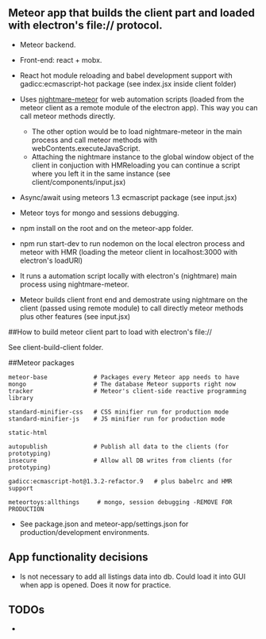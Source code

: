 ## Meteor app that builds the client part and loaded with electron's file:// protocol.


* Meteor backend.
* Front-end: react + mobx.
* React hot module reloading and babel development support with gadicc:ecmascript-hot package (see index.jsx inside client folder)
* Uses [nightmare-meteor](https://github.com/rickmed/nightmare-meteor)  for web automation scripts (loaded from the meteor client as a remote module of the electron app). This way you can call meteor methods directly.
  * The other option would be to load nightmare-meteor in the main process and call meteor methods with webContents.executeJavaScript.
  * Attaching the nightmare instance to the global window object of the client in conjuction with HMReloading you can continue a script where you left it in the same instance (see client/components/input.jsx)
* Async/await using meteors 1.3 ecmascript package (see input.jsx)
* Meteor toys for mongo and sessions debugging.

* npm install on the root and on the meteor-app folder.
* npm run start-dev to run nodemon on the local electron process and meteor with HMR (loading the meteor client in localhost:3000 with electron's loadURl)
* It runs a automation script locally with electron's (nightmare) main process using nightmare-meteor.
* Meteor builds client front end and demostrate using nightmare on the client (passed using remote module) to call directly meteor methods plus other features (see input.jsx)

##How to build meteor client part to load with electron's file://

See client-build-client folder.

##Meteor packages

```
meteor-base             # Packages every Meteor app needs to have
mongo                   # The database Meteor supports right now
tracker                 # Meteor's client-side reactive programming library

standard-minifier-css   # CSS minifier run for production mode
standard-minifier-js    # JS minifier run for production mode

static-html

autopublish             # Publish all data to the clients (for prototyping)
insecure                # Allow all DB writes from clients (for prototyping)

gadicc:ecmascript-hot@1.3.2-refactor.9   # plus babelrc and HMR support

meteortoys:allthings     # mongo, session debugging -REMOVE FOR PRODUCTION
```

* See package.json and meteor-app/settings.json for production/development environments.

## App functionality decisions

* Is not necessary to add all listings data into db. Could load it into GUI when app is opened. Does it now for practice.

## TODOs

*
